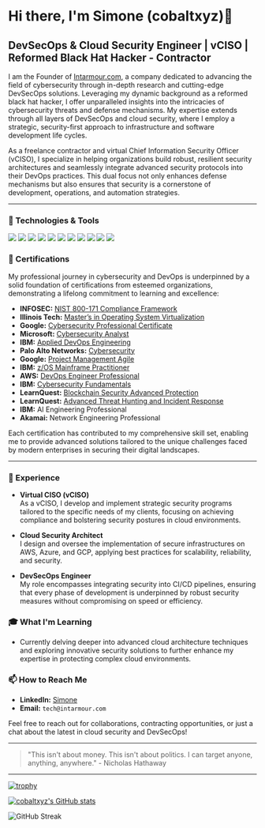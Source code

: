 # Hi there, I'm Simone (cobaltxyz)👋

## DevSecOps & Cloud Security Engineer | vCISO | Reformed Black Hat Hacker - Contractor

I am the Founder of [Intarmour.com](https://intarmour.com), a company dedicated to advancing the field of cybersecurity through in-depth research and cutting-edge DevSecOps solutions. Leveraging my dynamic background as a reformed black hat hacker, I offer unparalleled insights into the intricacies of cybersecurity threats and defense mechanisms. My expertise extends through all layers of DevSecOps and cloud security, where I employ a strategic, security-first approach to infrastructure and software development life cycles. 

As a freelance contractor and virtual Chief Information Security Officer (vCISO), I specialize in helping organizations build robust, resilient security architectures and seamlessly integrate advanced security protocols into their DevOps practices. This dual focus not only enhances defense mechanisms but also ensures that security is a cornerstone of development, operations, and automation strategies.

---

### 🔧 Technologies & Tools

![](https://img.shields.io/badge/OS-Linux-informational?style=flat&logo=linux&logoColor=white&color=2bbc8a)
![](https://img.shields.io/badge/OS-Kali_Linux-informational?style=flat&logo=kali-linux&logoColor=white&color=2bbc8a)
![](https://img.shields.io/badge/Cloud-AWS-informational?style=flat&logo=amazon-aws&logoColor=white&color=2bbc8a)
![](https://img.shields.io/badge/Cloud-GCP-informational?style=flat&logo=google-cloud&logoColor=white&color=2bbc8a)
![](https://img.shields.io/badge/Cloud-Azure-informational?style=flat&logo=microsoft-azure&logoColor=white&color=2bbc8a)
![](https://img.shields.io/badge/Tools-Docker-informational?style=flat&logo=docker&logoColor=white&color=2bbc8a)
![](https://img.shields.io/badge/Tools-Kubernetes-informational?style=flat&logo=kubernetes&logoColor=white&color=2bbc8a)
![](https://img.shields.io/badge/Tools-SonarQube-informational?style=flat&logo=sonarqube&logoColor=white&color=2bbc8a)
![](https://img.shields.io/badge/Security-Snyk-informational?style=flat&logo=snyk&logoColor=white&color=2bbc8a)
![](https://img.shields.io/badge/CI/CD-Jenkins-informational?style=flat&logo=jenkins&logoColor=white&color=2bbc8a)
![](https://img.shields.io/badge/Scripting-Python-informational?style=flat&logo=python&logoColor=white&color=2bbc8a)

### 📜 Certifications

My professional journey in cybersecurity and DevOps is underpinned by a solid foundation of certifications from esteemed organizations, demonstrating a lifelong commitment to learning and excellence:

- **INFOSEC:** [NIST 800-171 Compliance Framework](https://coursera.org/verify/R664CXPPJ7C6)
- **Illinois Tech:** [Master’s in Operating System Virtualization](https://coursera.org/verify/NW7AU3BWWKK2)
- **Google:** [Cybersecurity Professional Certificate](https://coursera.org/verify/professional-cert/K2WK5X9SLZRB)
- **Microsoft:** [Cybersecurity Analyst](https://coursera.org/verify/professional-cert/K2VSAP8X3DVR)
- **IBM:** [Applied DevOps Engineering](https://coursera.org/verify/professional-cert/62S9Y9UR35HZ)
- **Palo Alto Networks:** [Cybersecurity](https://coursera.org/verify/professional-cert/LDEGEWK3L26E)
- **Google:** [Project Management Agile](https://coursera.org/verify/professional-cert/WDYXHL9624YA)
- **IBM:** [z/OS Mainframe Practitioner](https://coursera.org/verify/professional-cert/YKXW7DXDP9JU)
- **AWS:** [DevOps Engineer Professional](https://coursera.org/verify/specialization/RW2N6XN9ZHYS)
- **IBM:** [Cybersecurity Fundamentals](https://coursera.org/verify/specialization/M9L7XUV8ALA6)
- **LearnQuest:** [Blockchain Security Advanced Protection](https://coursera.org/verify/6AYQCP3ZTU57)
- **LearnQuest:** [Advanced Threat Hunting and Incident Response](https://coursera.org/verify/A7DAWKWKEL3L)
- **IBM:** AI Engineering Professional
- **Akamai:** Network Engineering Professional

Each certification has contributed to my comprehensive skill set, enabling me to provide advanced solutions tailored to the unique challenges faced by modern enterprises in securing their digital landscapes.

---

### 📜 Experience

- **Virtual CISO (vCISO)**  
  As a vCISO, I develop and implement strategic security programs tailored to the specific needs of my clients, focusing on achieving compliance and bolstering security postures in cloud environments.

- **Cloud Security Architect**  
  I design and oversee the implementation of secure infrastructures on AWS, Azure, and GCP, applying best practices for scalability, reliability, and security.

- **DevSecOps Engineer**  
  My role encompasses integrating security into CI/CD pipelines, ensuring that every phase of development is underpinned by robust security measures without compromising on speed or efficiency.

### 🎓 What I'm Learning

- Currently delving deeper into advanced cloud architecture techniques and exploring innovative security solutions to further enhance my expertise in protecting complex cloud environments.

### 📫 How to Reach Me

- **LinkedIn:** [Simone](https://www.linkedin.com/in/simonechinaglia)
- **Email:** `tech@intarmour.com`

Feel free to reach out for collaborations, contracting opportunities, or just a chat about the latest in cloud security and DevSecOps!

---

> "This isn't about money. This isn't about politics. I can target anyone, anything, anywhere." - Nicholas Hathaway

------

[![trophy](https://github-profile-trophy.vercel.app/?username=cobaltxyz)](https://github.com/ryo-ma/github-profile-trophy)

[![cobaltxyz's GitHub stats](https://github-readme-stats.vercel.app/api?username=cobaltxyz)](https://github.com/cobaltxyz/github-readme-stats)

![GitHub Streak](https://github-readme-streak-stats.herokuapp.com?user=cobaltxyz&theme=blueberry)
